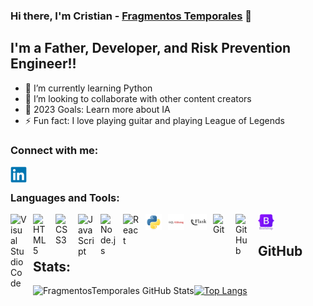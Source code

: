 ### Hi there, I'm Cristian - [Fragmentos Temporales][github] 👋 

## I'm a Father, Developer, and Risk Prevention Engineer!!
- 🌱 I’m currently learning Python
- 👯 I’m looking to collaborate with other content creators
- 🥅 2023 Goals: Learn more about IA
- ⚡ Fun fact: I love playing guitar and playing League of Legends

### Connect with me:
[<img align="left" alt="linkedin" width="26px" src="https://github.com/devicons/devicon/blob/v2.15.1/icons/linkedin/linkedin-original.svg" style="padding-right:10px;" />][linkedin]

<br />

### Languages and Tools:

<img align="left" alt="Visual Studio Code" width="26px" src="https://cdn.jsdelivr.net/gh/devicons/devicon/icons/vscode/vscode-original.svg" style="padding-right:10px;" />
<img align="left" alt="HTML5" width="26px" src="https://cdn.jsdelivr.net/gh/devicons/devicon/icons/html5/html5-original.svg" style="padding-right:10px;" />
<img align="left" alt="CSS3" width="26px" src="https://cdn.jsdelivr.net/gh/devicons/devicon/icons/css3/css3-original.svg" style="padding-right:10px;" />
<img align="left" alt="JavaScript" width="26px" src="https://cdn.jsdelivr.net/gh/devicons/devicon/icons/javascript/javascript-original.svg" style="padding-right:10px;" />
<img align="left" alt="Node.js" width="26px" src="https://cdn.jsdelivr.net/gh/devicons/devicon/icons/nodejs/nodejs-original.svg" style="padding-right:10px;" />
<img align="left" alt="React" width="26px" src="https://cdn.jsdelivr.net/gh/devicons/devicon/icons/react/react-original.svg" style="padding-right:10px;" />
<img align="left" alt="Python" width="26px" src="https://github.com/devicons/devicon/blob/v2.15.1/icons/python/python-original.svg" style="padding-right:10px;" />
<img align="left" alt="SQL Alchemy" width="26px" src="https://github.com/devicons/devicon/blob/v2.15.1/icons/sqlalchemy/sqlalchemy-original-wordmark.svg" style="padding-right:10px;" />
<img align="left" alt="FLask" width="26px" src="https://github.com/devicons/devicon/blob/v2.15.1/icons/flask/flask-original-wordmark.svg" style="padding-right:10px;" />
<img align="left" alt="Git" width="26px" src="https://cdn.jsdelivr.net/gh/devicons/devicon/icons/git/git-original.svg" style="padding-right:10px;" />
<img align="left" alt="GitHub" width="26px" src="https://user-images.githubusercontent.com/3369400/139447912-e0f43f33-6d9f-45f8-be46-2df5bbc91289.png" style="padding-right:10px;" />
<img align="left" alt="Bootstrap" width="26px" src="https://github.com/devicons/devicon/blob/v2.15.1/icons/bootstrap/bootstrap-original-wordmark.svg" style="padding-right:10px;" />


<br />


## GitHub Stats:
<img align="left" alt="FragmentosTemporales GitHub Stats" src="https://github-readme-stats.vercel.app/api?username=FragmentosTemporales&show_icons=true&hide_border=false&title_color=ff652f&icon_color=FFE400&bg_color=09131B&text_color=ffffff&border_color=0c1a25" />

[![Top Langs](https://github-readme-stats.vercel.app/api/top-langs/?username=FragmentosTemporales)](https://github.com/FragmentosTemporales/github-readme-stats)



[linkedin]: https://www.linkedin.com/in/fragmentostemporales
[github]: https://github.com/FragmentosTemporales
[instagram]: https://www.instagram.com/_domador_de_ovnis_/
